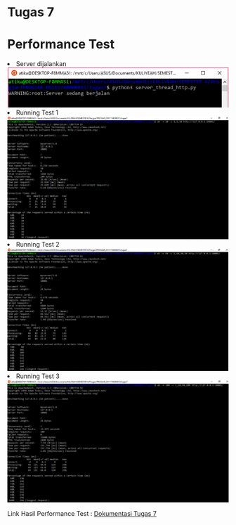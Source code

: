 # Tugas 7

<h1>Performance Test</h1>

<li> Server dijalankan </li>
<img src="https://github.com/atikakiki/PROGJAR_05111740000015/blob/master/tugas7/ss/server.PNG"></img>

<li> Running Test 1 </li>
<img src="https://github.com/atikakiki/PROGJAR_05111740000015/blob/master/tugas7/ss/RunningTest1.PNG"></img>

<li> Running Test 2 </li>
<img src="https://github.com/atikakiki/PROGJAR_05111740000015/blob/master/tugas7/ss/RunningTest2.PNG"></img>

<li> Running Test 3 </li>
<img src="https://github.com/atikakiki/PROGJAR_05111740000015/blob/master/tugas7/ss/RunningTest3.PNG"></img>

Link Hasil Performance Test : <a href="https://github.com/atikakiki/PROGJAR_05111740000015/blob/master/tugas7/05111740000015_Progjar_tugas7.pdf">Dokumentasi Tugas 7</a>
